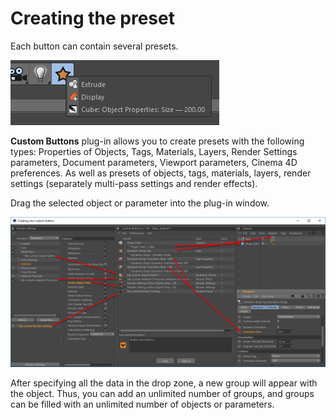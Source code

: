 # Creating the preset

Each button can contain several presets.

![](.gitbook/assets/1007.png)

**Custom Buttons** plug-in allows you to create presets with the following types: Properties of Objects, Tags, Materials, Layers, Render Settings parameters, Document parameters, Viewport parameters, Cinema 4D preferences. As well as presets of objects, tags, materials, layers, render settings \(separately multi-pass settings and render effects\).

Drag the selected object or parameter into the plug-in window.

![](.gitbook/assets/1046.png)

After specifying all the data in the drop zone, a new group will appear with the object. Thus, you can add an unlimited number of groups, and groups can be filled with an unlimited number of objects or parameters.


